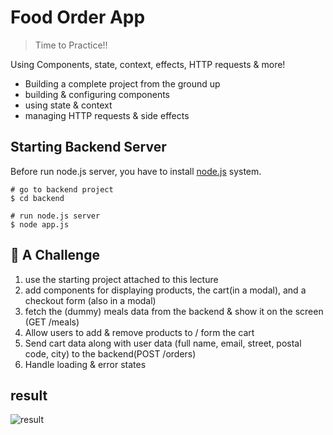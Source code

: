 # Food Order App

> Time to Practice!!

Using Components, state, context, effects, HTTP requests & more!

- Building a complete project from the ground up
- building & configuring components
- using state & context
- managing HTTP requests & side effects

## Starting Backend Server

Before run node.js server, you have to install [node.js](https://nodejs.org/en/download/current) system.

```shell
# go to backend project
$ cd backend

# run node.js server
$ node app.js
```

## 🚀 A Challenge

1. use the starting project attached to this lecture
2. add components for displaying products, the cart(in a modal), and a checkout form (also in a modal)
3. fetch the (dummy) meals data from the backend & show it on the screen (GET /meals)
4. Allow users to add & remove products to / form the cart
5. Send cart data along with user data (full name, email, street, postal code, city) to the backend(POST /orders)
6. Handle loading & error states

## result

![result](https://github.com/jiyeon-dev/udemy/assets/65294323/f955f8b4-ff79-4bc2-ba5c-8f1166048224)
